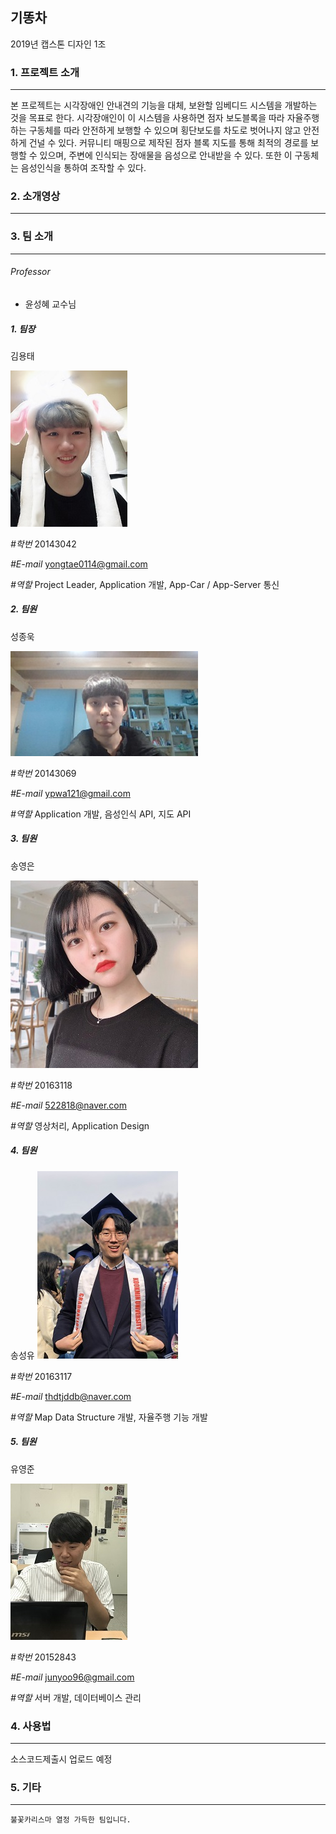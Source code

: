 ## 기똥차

2019년 캡스톤 디자인 1조



### 1. 프로젝트 소개

------

본 프로젝트는 시각장애인 안내견의 기능을 대체, 보완할 임베디드 시스템을 개발하는 것을 목표로 한다. 시각장애인이 이 시스템을 사용하면 점자 보도블록을 따라 자율주행하는 구동체를 따라 안전하게 보행할 수 있으며 횡단보도를 차도로 벗어나지 않고 안전하게 건널 수 있다. 커뮤니티 매핑으로 제작된 점자 블록 지도를 통해 최적의 경로를 보행할 수 있으며, 주변에 인식되는 장애물을 음성으로 안내받을 수 있다. 또한 이 구동체는 음성인식을 통하여 조작할 수 있다. 



### 2. 소개영상

------



### 3. 팀 소개

------

###### Professor

- 윤성혜 교수님

##### 1. 팀장

김용태

![yongtae](.\doc\img\yongtae.jpg)

*#학번*     20143042

*#E-mail*  yongtae0114@gmail.com

*#역할*     Project Leader, Application 개발, App-Car / App-Server 통신

##### 2. 팀원

성종욱

![jongwook](.\doc\img\jongwook.jpg)

*#학번*     20143069

*#E-mail*  ypwa121@gmail.com

*#역할*     Application 개발, 음성인식 API, 지도 API

##### 3. 팀원

송영은

![youngeun](.\doc\img\youngeun.jpg)

*#학번*     20163118

*#E-mail*  522818@naver.com

*#역할*     영상처리, Application Design

##### 4. 팀원

송성유
![seong](.\doc\img\seong.jpg)

*#학번*     20163117

*#E-mail*  thdtjddb@naver.com

*#역할*     Map Data Structure 개발, 자율주행 기능 개발

##### 5. 팀원

유영준

![youngjun](\doc\img\youngjun.jpg)

*#학번*     20152843

*#E-mail*  junyoo96@gmail.com

*#역할*     서버 개발, 데이터베이스 관리



### 4. 사용법

------

소스코드제출시 업로드 예정



### 5. 기타

------

`불꽃카리스마 열정 가득한 팀입니다.`
